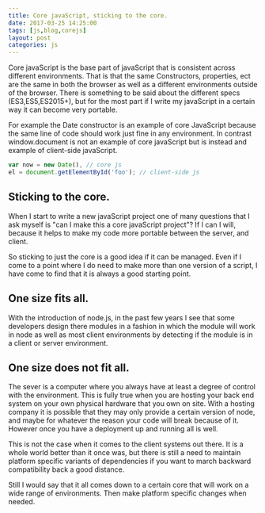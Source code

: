 ```yaml
---
title: Core javaScript, sticking to the core.
date: 2017-03-25 14:25:00
tags: [js,blog,corejs]
layout: post
categories: js
---
```


Core javaScript is the base part of javaScript that is consistent across different environments. That is that the same Constructors, properties, ect are the same in both the browser as well as a different environments outside of the browser. There is something to be said about the different specs (ES3,ES5,ES2015+), but for the most part if I write my javaScript in a certain way it can become very portable.

<!-- more -->

For example the Date constructor is an example of core JavaScript because the same line of code should work just fine in any environment. In contrast window.document is not an example of core javaScript but is instead and example of client-side javaScript.

```js
var now = new Date(), // core js
el = document.getElementById('foo'); // client-side js
```

## Sticking to the core.

When I start to write a new javaScript project one of many questions that I ask myself is "can I make this a core javaScript project"? If I can I will, because it helps to make my code more portable between the server, and client.

So sticking to just the core is a good idea if it can be managed. Even if I come to a point where I do need to make more than one version of a script, I have come to find that it is always a good starting point.

## One size fits all.

With the introduction of node.js, in the past few years I see that some developers design there modules in a fashion in which the module will work in node as well as most client environments by detecting if the module is in a client or server environment.

## One size does not fit all.

The sever is a computer where you always have at least a degree of control with the environment. This is fully true when you are hosting your back end system on your own physical hardware that you own on site. With a hosting company it is possible that they may only provide a certain version of node, and maybe for whatever the reason your code will break because of it. However once you have a deployment up and running all is well.

This is not the case when it comes to the client systems out there. It is a whole world better than it once was, but there is still a need to maintain platform specific variants of dependencies if you want to march backward compatibility back a good distance.

Still I would say that it all comes down to a certain core that will work on a wide range of environments. Then make platform specific changes when needed.